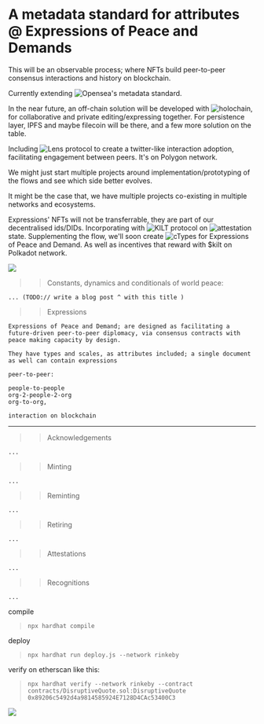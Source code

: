 # A metadata standard for attributes @ Expressions of Peace and Demands  

This will be an observable process; where NFTs build peer-to-peer consensus interactions and history on blockchain. 

Currently extending ![ Opensea's metadata standard](https://docs.opensea.io/docs/metadata-standards#metadata-structure).

In the near future, an off-chain solution will be developed with ![holochain](https://holochain.org), for collaborative and private editing/expressing together. For persistence layer, IPFS and maybe filecoin will be there, and a few more solution on the table.

Including ![Lens protocol](https://lens.dev/) to create a twitter-like interaction adoption, facilitating engagement between peers. It's on Polygon network.

We might just start multiple projects around implementation/prototyping of the flows and see which side better evolves. 

It might be the case that, we have multiple projects co-existing in multiple networks and ecosystems. 

Expressions' NFTs will not be transferrable, they are part of our decentralised ids/DIDs.
Incorporating with ![KILT protocol](https://kilt.io) on ![attestation](https://dev.kilt.io/docs/sdk/workshop/attestation) state. 
Supplementing the flow, we'll soon create ![cTypes](https://dev.kilt.io/docs/sdk/workshop/attester/ctype) for Expressions of Peace and Demand.
As well as incentives that reward with $kilt on Polkadot network.

![](https://i.imgur.com/2TWGVMR.png)

>> Constants, dynamics and conditionals of world peace:

```
... (TODO:// write a blog post ^ with this title )
```




>> Expressions

```
Expressions of Peace and Demand; are designed as facilitating a future-driven peer-to-peer diplomacy, via consensus contracts with peace making capacity by design.

They have types and scales, as attributes included; a single document as well can contain expressions 

peer-to-peer:

people-to-people
org-2-people-2-org 
org-to-org, 

interaction on blockchain
```
---
>> Acknowledgements
```
...
```

>> Minting
```
...
```

>> Reminting 
```
...
```

>> Retiring
```
...
```

>> Attestations
```
...
```

>> Recognitions
```
...
```




compile
> `npx hardhat compile`

deploy

>`npx hardhat run deploy.js --network rinkeby`

verify on etherscan like this:
> ```npx hardhat verify --network rinkeby --contract contracts/DisruptiveQuote.sol:DisruptiveQuote 0x89206c5492d4a9814585924E7128D4CAc53400C3```


![](https://i.imgur.com/FoBXNFp.png)



